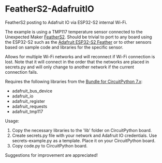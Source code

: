 # FeatherS2-AdafruitIO
FeatherS2 posting to Adafruit IO via ESP32-S2 internal Wi-Fi.

The example is using a TMP117 temperature sensor connected to the Unexpected Maker [FeatherS2](https://feathers2.io/).  Should be trivial to port to any board using the ESP32-S2 such as the [Adafruit ESP32-S2 Feather](https://www.adafruit.com/product/5000) or to other sensors based on sample code and libraries for the specific sensor.

Allows for multiple Wi-Fi networks and will reconnect if Wi-Fi connection is lost. Note that it will connect in the order that the networks are placed in secrets.py and will only change to another network if the current connection fails.

Requires the following libraries from the [Bundle for CircuitPython 7.x](https://circuitpython.org/libraries):
- adafruit_bus_device
- adafruit_io
- adafruit_register
- adafruit_requests
- adafruit_tmp117

Usage:
1. Copy the necessary libraries to the 'lib' folder on CircuitPython board.
2. Create secrets.py file with your network and Adafruit IO credentials. Use secrets-example.py as a template. Place it on your CircuitPython board.
3. Copy code.py to CircuitPython board.

Suggestions for improvement are appreciated!

